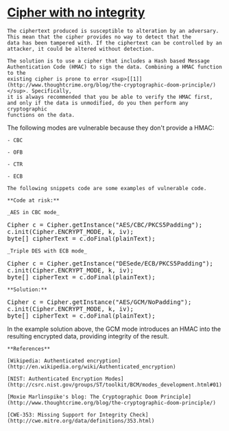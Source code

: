 # [Cipher with no integrity](http://find-sec-bugs.github.io/bugs.htm#CIPHER_INTEGRITY)

    The ciphertext produced is susceptible to alteration by an adversary. This mean that the cipher provides no way to detect that the 
    data has been tampered with. If the ciphertext can be controlled by an attacker, it could be altered without detection.

    The solution is to use a cipher that includes a Hash based Message Authentication Code (HMAC) to sign the data. Combining a HMAC function to the
    existing cipher is prone to error <sup>[[1]](http://www.thoughtcrime.org/blog/the-cryptographic-doom-principle/)</sup>. Specifically,
    it is always recommended that you be able to verify the HMAC first, and only if the data is unmodified, do you then perform any cryptographic
    functions on the data.

The following modes are vulnerable because they don't provide a HMAC:  

    - CBC  

    - OFB  

    - CTR  

    - ECB  

    The following snippets code are some examples of vulnerable code.  

    **Code at risk:**  

    _AES in CBC mode_  

<pre>Cipher c = Cipher.getInstance("AES/CBC/PKCS5Padding");
c.init(Cipher.ENCRYPT_MODE, k, iv);
byte[] cipherText = c.doFinal(plainText);</pre>

    _Triple DES with ECB mode_  

<pre>Cipher c = Cipher.getInstance("DESede/ECB/PKCS5Padding");
c.init(Cipher.ENCRYPT_MODE, k, iv);
byte[] cipherText = c.doFinal(plainText);</pre>

    **Solution:**

<pre>Cipher c = Cipher.getInstance("AES/GCM/NoPadding");
c.init(Cipher.ENCRYPT_MODE, k, iv);
byte[] cipherText = c.doFinal(plainText);</pre>

In the example solution above, the GCM mode introduces an HMAC into the resulting encrypted data, providing integrity of the result.

    **References**  

    [Wikipedia: Authenticated encryption](http://en.wikipedia.org/wiki/Authenticated_encryption)  

    [NIST: Authenticated Encryption Modes](http://csrc.nist.gov/groups/ST/toolkit/BCM/modes_development.html#01)  

    [Moxie Marlinspike's blog: The Cryptographic Doom Principle](http://www.thoughtcrime.org/blog/the-cryptographic-doom-principle/)  

    [CWE-353: Missing Support for Integrity Check](http://cwe.mitre.org/data/definitions/353.html)